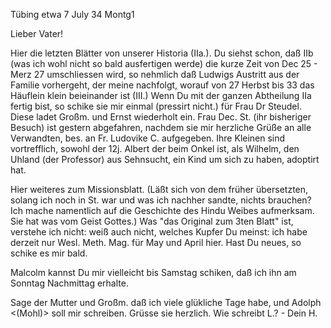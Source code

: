  Tübing etwa 7 July 34 Montg1

 Lieber Vater!

Hier die letzten Blätter von unserer Historia (IIa.). Du siehst schon, daß IIb (was ich wohl nicht so bald ausfertigen werde) die kurze Zeit von Dec 25 - Merz 27 umschliessen wird, so nehmlich daß Ludwigs Austritt aus der Familie vorhergeht, der meine nachfolgt, worauf von 27 Herbst bis 33 das Häuflein klein beieinander ist (III.) Wenn Du mit der ganzen Abtheilung IIa fertig bist, so schike sie mir einmal (pressirt nicht.) für Frau Dr Steudel. Diese ladet Großm. und Ernst wiederholt ein. Frau Dec. St. (ihr bisheriger Besuch) ist gestern abgefahren, nachdem sie mir herzliche Grüße an alle Verwandten, bes. an Fr. Ludovike C. aufgegeben. Ihre Kleinen sind vortrefflich, sowohl der 12j. Albert der beim Onkel ist, als Wilhelm, den Uhland (der Professor) aus Sehnsucht, ein Kind um sich zu haben, adoptirt hat.

Hier weiteres zum Missionsblatt. (Läßt sich von dem früher übersetzten, solang ich noch in St. war und was ich nachher sandte, nichts brauchen? Ich mache namentlich auf die Geschichte des Hindu Weibes aufmerksam. Sie hat was vom Geist Gottes.) Was "das Original zum 3ten Blatt" ist, verstehe ich nicht: weiß auch nicht, welches Kupfer Du meinst: ich habe derzeit nur Wesl. Meth. Mag. für May und April hier. Hast Du neues, so schike es mir bald.

Malcolm kannst Du mir vielleicht bis Samstag schiken, daß ich ihn am Sonntag Nachmittag erhalte.

Sage der Mutter und Großm. daß ich viele glükliche Tage habe, und Adolph <(Mohl)> soll mir schreiben. Grüsse sie herzlich. Wie schreibt L.? - 
 Dein H.


